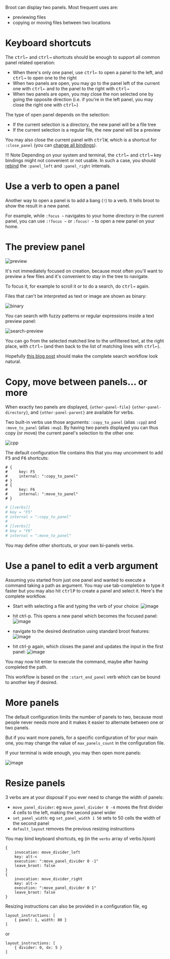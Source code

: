 Broot can display two panels. Most frequent uses are:

* previewing files
* copying or moving files between two locations

# Keyboard shortcuts

The <kbd>ctrl</kbd><kbd>←</kbd> and <kbd>ctrl</kbd><kbd>→</kbd> shortcuts should be enough to support all common panel related operation:

* When there's only one panel, use <kbd>ctrl</kbd><kbd>←</kbd> to open a panel to the left, and <kbd>ctrl</kbd><kbd>→</kbd> to open one to the right
* When two panels are open, you may go to the panel left of the current one with <kbd>ctrl</kbd><kbd>←</kbd> and to the panel to the right with <kbd>ctrl</kbd><kbd>→</kbd>
* When two panels are open, you may close the non selected one by going the opposite direction (i.e. if you're in the left panel, you may close the right one with <kbd>ctrl</kbd><kbd>←</kbd>)

The type of open panel depends on the selection:

* If the current selection is a directory, the new panel will be a file tree
* If the current selection is a regular file, the new panel will be a preview

You may also close the current panel with <kbd>ctrl</kbd><kbd>W</kbd>, which is a shortcut for `:close_panel` (you can [change all bindings](../conf_verbs/#keyboard-key)).

!!! Note
    Depending on your system and terminal, the <kbd>ctrl</kbd><kbd>←</kbd>  and <kbd>ctrl</kbd><kbd>→</kbd> key bindings might not convenient or not usable. In such a case, you should [rebind](../conf_verbs/#keyboard-key) the `:panel_left` and `:panel_right` internals.

# Use a verb to open a panel

Another way to open a panel is to add a bang (`!`) to a verb. It tells broot to show the result in a new panel.

For example, while `:focus ~` navigates to your home directory in the current panel, you can use `:!focus ~` or `:focus! ~` to open a new panel on your home.

# The preview panel

![preview](img/20200716-preview.png)

It's not immediately focused on creation, because most often you'll want to preview a few files and it's convenient to stay in the tree to navigate.

To focus it, for example to scroll it or to do a search, do <kbd>ctrl</kbd><kbd>→</kbd> again.

Files that can't be interpreted as text or image are shown as binary:

![binary](img/2020081609-preview-binary.png)

You can search with fuzzy patterns or regular expressions inside a text preview panel:

![search-preview](img/20200727-search-preview.png)

You can go from the selected matched line to the unfiltered text, at the right place, with <kbd>ctrl</kbd><kbd>→</kbd> (and then back to the list of matching lines with <kbd>ctrl</kbd><kbd>←</kbd>).

Hopefully [this blog post](https://dystroy.org/blog/broot-c-search/) should make the complete search workflow look natural.

# Copy, move between panels... or more

When exactly two panels are displayed, `{other-panel-file}` `{other-panel-directory}`, and `{other-panel-parent}` are available for verbs.

Two built-in verbs use those arguments: `:copy_to_panel` (alias `:cpp`) and `:move_to_panel` (alias `:mvp`). By having two panels displayed you can thus copy (or move) the current panel's selection to the other one:

![cpp](img/20200525-cpp.png)

The default configuration file contains this that you may uncomment to add <kbd>F5</kbd> and <kbd>F6</kbd> shortcuts:


```Hjson
# {
#     key: F5
#     internal: ":copy_to_panel"
# }
# {
#     key: F6
#     internal: ":move_to_panel"
# }
```
```TOML
# [[verbs]]
# key = "F5"
# internal = ":copy_to_panel"
#
# [[verbs]]
# key = "F6"
# internal = ":move_to_panel"
```

You may define other shortcuts, or your own bi-panels verbs.

# Use a panel to edit a verb argument

Assuming you started from just one panel and wanted to execute a command taking a path as argument. You may use tab-completion to type it faster but you may also hit <kbd>ctrl</kbd><kbd>P</kbd> to create a panel and select it. Here's the complete workflow.

* Start with selecting a file and typing the verb of your choice:
![image](img/20200520-ctrlp-1.png)

* hit ctrl-p. This opens a new panel which becomes the focused panel:
![image](img/20200520-ctrlp-2.png)

* navigate to the desired destination using standard broot features:
![image](img/20200520-ctrlp-3.png)

* hit ctrl-p again, which closes the panel and updates the input in the first panel:
![image](img/20200520-ctrlp-4.png)

You may now hit enter to execute the command, maybe after having completed the path.

This workflow is based on the `:start_end_panel` verb which can be bound to another key if desired.

# More panels

The default configuration limits the number of panels to two, because most people never needs more and it makes it easier to alternate between one or two panels.

But if you want more panels, for a specific configuration of for your main one, you may change the value of `max_panels_count` in the configuration file.

If your terminal is wide enough, you may then open more panels:

![image](img/20200526-3-panels.png)

# Resize panels

3 verbs are at your disposal if you ever need to change the width of panels:

* `move_panel_divider`: eg `move_panel_divider 0 -4` moves the first divider 4 cells to the left, making the second panel wider
* `set_panel_width`: eg `set_panel_width 1 50` sets to 50 cells the width of the second panel
* `default_layout` removes the previous resizing instructions

You may bind keyboard shortcuts, eg (in the `verbs` array of verbs.hjson)

```hjson
{
    invocation: move_divider_left
    key: alt-<
    execution: ":move_panel_divider 0 -1"
    leave_broot: false
}
{
    invocation: move_divider_right
    key: alt->
    execution: ":move_panel_divider 0 1"
    leave_broot: false
}
```

Resizing instructions can also be provided in a configuration file, eg

```hjson
layout_instructions: [
    { panel: 1, width: 80 }
]
```

or

```hjson
layout_instructions: [
    { divider: 0, dx: 5 }
]
```

